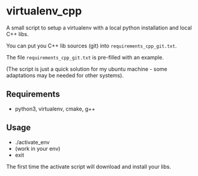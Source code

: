 # virtualenv_cpp

A small script to setup a virtualenv with a local python installation and local C++ libs.

You can put you C++ lib sources (git) into `requirements_cpp_git.txt`.

The file `requirements_cpp_git.txt` is pre-filled with an example.

(The script is just a quick solution for my ubuntu machine - some adaptations may be needed for other systems).

## Requirements

 * python3, virtualenv, cmake, g++

## Usage

 * ./activate_env
 * (work in your env)
 * exit
 
The first time the activate script will download and install your libs.
